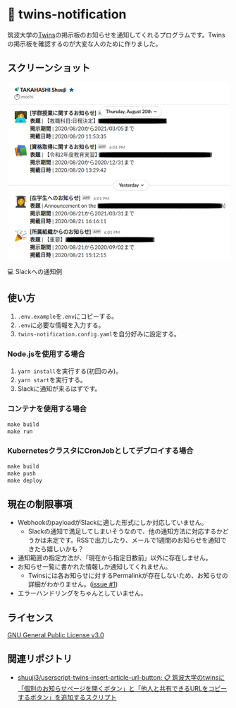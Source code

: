 # 📡 twins-notification

筑波大学の[Twins](https://twins.tsukuba.ac.jp/)の掲示板のお知らせを通知してくれるプログラムです。Twinsの掲示板を確認するのが大変な人のために作りました。

## スクリーンショット

![Slack通知のスクリーンショット](screenshot.png)

💻 Slackへの通知例

## 使い方

1. `.env.example`を`.env`にコピーする。
1. `.env`に必要な情報を入力する。
1. `twins-notification.config.yaml`を自分好みに設定する。

### Node.jsを使用する場合

1. `yarn install`を実行する(初回のみ)。
1. `yarn start`を実行する。
1. Slackに通知が来るはずです。

### コンテナを使用する場合

```shell
make build
make run
```

### KubernetesクラスタにCronJobとしてデプロイする場合

```shell
make build
make push
make deploy
```

## 現在の制限事項

- WebhookのpayloadがSlackに適した形式にしか対応していません。
  - Slackの通知で満足してしまいそうなので、他の通知方法に対応するかどうかは未定です。RSSで出力したり、メールで1週間のお知らせを通知できたら嬉しいかも？
- 通知範囲の指定方法が、「現在から指定日数前」以外に存在しません。
- お知らせ一覧に書かれた情報しか通知してくれません。
  - Twinsには各お知らせに対するPermalinkが存在しないため、お知らせの詳細がわかりません。([issue #1](https://github.com/shuuji3/twins-notification/issues/1))
- エラーハンドリングをちゃんとしていません。

## ライセンス

[GNU General Public License v3.0](./LICENSE)

## 関連リポジトリ

- [shuuji3/userscript-twins-insert-article-url-button: 📋 筑波大学のtwinsに「個別のお知らせページを開くボタン」と「他人と共有できるURLをコピーするボタン」を追加するスクリプト](https://github.com/shuuji3/userscript-twins-insert-article-url-button)
